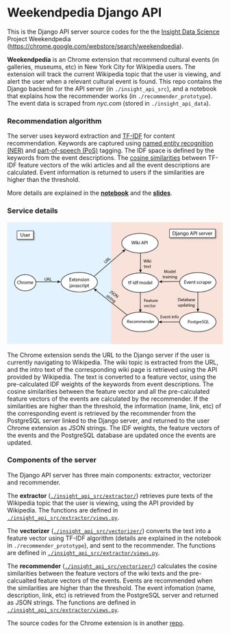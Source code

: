# Weekendpedia Django API

This is the Django API server source codes for the the [Insight Data Science](https://insightdatascience.com) Project Weekendpedia (https://chrome.google.com/webstore/search/weekendpedia). 

**Weekendpedia** is an Chrome extension that recommend cultural events (in galleries, museums, etc) in New York City for Wikipedia users. The extension will track the current Wikipedia topic that the user is viewing, and alert the user when a relevant cultural event is found. This repo contains the Django backend for the API server (in ```./insight_api_src```), and a notebook that explains how the recommender works (in ```./recommender_prototype```). The event data is scraped from *nyc.com* (stored in ```./insight_api_data```).

### Recommendation algorithm

The server uses keyword extraction and [TF-IDF](https://en.wikipedia.org/wiki/Tf%E2%80%93idf "TF-IDF") for content recommendation. Keywords are captured using [named entity recognition (NER)](https://en.wikipedia.org/wiki/Named-entity_recognition "NER") and [part-of-speech (PoS)](https://en.wikipedia.org/wiki/Part_of_speech "PoS") tagging. The IDF space is defined by the keywords from the event descriptions. The [cosine similarities](https://en.wikipedia.org/wiki/Cosine_similarity) between TF-IDF feature vectors of the wiki articles and all the event descriptions are calculated. Event information is returned to users if the similarities are higher than the threshold.

More details are explained in the [**notebook**](./recommender_prototype/event_recommender_prototype.ipynb) and the [**slides**](./Slides/Weekendpedia.pdf).

### Service details

![API service](./Images/FrontEndBackEnd.png "Weekendpedia")

The Chrome extension sends the URL to the Django server if the user is currently navigating to Wikipedia. The wiki topic is extracted from the URL, and the intro text of the corresponding wiki page is retrieved using the API provided by Wikipedia. The text is converted to a feature vector, using the pre-calculated IDF weights of the keywords from event descriptions. The cosine similarities between the feature vector and all the pre-calculated feature vectors of the events are calculated by the recommender. If the similarities are higher than the threshold, the information (name, link, etc) of the corresponding event is retrieved by the recommender from the PostgreSQL server linked to the Django server, and returned to the user Chrome extension as JSON strings. The IDF weights, the feature vectors of the events and the PostgreSQL database are updated once the events are updated.

### Components of the server

The Django API server has three main components: extractor, vectorizer and recommender. 

The **extractor** ([```./insight_api_src/extractor/```](./insight_api_src/extractor/)) retrieves pure texts of the Wikipedia topic that the user is viewing, using the API provided by Wikipedia. The functions are defined in [```./insight_api_src/extractor/views.py```](./insight_api_src/extractor/views.py).

The **vectorizer** ([```./insight_api_src/vectorizer/```](./insight_api_src/vectorizer/)) converts the text into a feature vector using TF-IDF algorithm (details are explained in the notebook in ```./recommender_prototype```), and sent to the recommender. The functions are defined in [```./insight_api_src/extractor/views.py```](./insight_api_src/extractor/views.py).

The **recommender** ([```./insight_api_src/vectorizer/```](./insight_api_src/vectorizer/)) calculates the cosine similarities between the feature vectors of the wiki texts and the pre-calcualted feature vectors of the events. Events are recommended when the similarities are higher than the threshold. The event infomation (name, description, link, etc) is retrieved from the PostgreSQL server and returned as JSON strings. The functions are defined in [```./insight_api_src/extractor/views.py```](./insight_api_src/extractor/views.py).

The source codes for the Chrome extension is in another [repo](https://github.com/jiananarthurli/insight_chrome_extension.git). 
